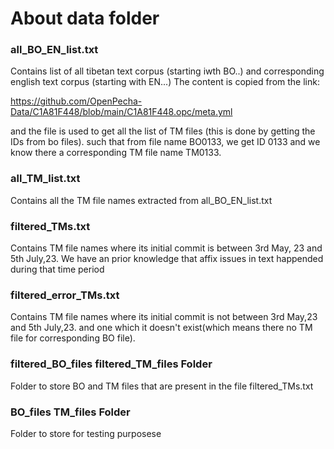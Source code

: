 # About data folder

### all_BO_EN_list.txt

Contains list of all tibetan text corpus (starting iwth BO..) and corresponding english
text corpus (starting with EN...)
The content is copied from the link:

https://github.com/OpenPecha-Data/C1A81F448/blob/main/C1A81F448.opc/meta.yml

and the file is used to get all the list of TM files (this is done by getting the IDs from bo files). such that from file name BO0133, we get ID 0133 and we know there a corresponding TM
file name TM0133.

### all_TM_list.txt

Contains all the TM file names extracted from all_BO_EN_list.txt

### filtered_TMs.txt

Contains TM file names where its initial commit is between 3rd May, 23 and 5th July,23. We have an prior knowledge that affix issues in text happended during that time period

### filtered_error_TMs.txt

Contains TM file names where its initial commit is not between 3rd May,23 and 5th July,23. and one which it doesn't exist(which means there no TM file for corresponding BO file).

### filtered_BO_files filtered_TM_files Folder

Folder to store BO and TM files that are present in the file filtered_TMs.txt

### BO_files TM_files Folder

Folder to store for testing purposese
